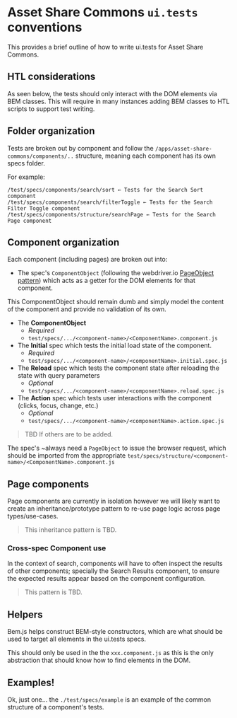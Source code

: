 
# Asset Share Commons `ui.tests` conventions

This provides a brief outline of how to write ui.tests for Asset Share Commons.

## HTL considerations

As seen below, the tests should only interact with the DOM elements via BEM classes. This will require in many instances adding BEM classes to HTL scripts to support test writing.

## Folder organization

Tests are broken out by component and follow the `/apps/asset-share-commons/components/..` structure, meaning each component has its own specs folder.

For example:

```
/test/specs/components/search/sort ← Tests for the Search Sort component
/test/specs/components/search/filterToggle ← Tests for the Search Filter Toggle component
/test/specs/components/structure/searchPage ← Tests for the Search Page component
```

## Component organization

Each component (including pages) are broken out into:

* The spec's `ComponentObject` (following the webdriver.io [PageObject pattern](http://webdriver.io/guide/testrunner/pageobjects.html)) which acts as a getter for the DOM elements for that component. 

This ComponentObject should remain dumb and simply model the content of the component and provide no validation of its own.

* The **ComponentObject** 
	* *Required*
	* `test/specs/.../<component-name>/<ComponentName>.component.js`
* The **Initial** spec which tests the initial load state of the component.
	* *Required*
	* `test/specs/.../<component-name>/<componentName>.initial.spec.js`
* The **Reload** spec which tests the component state after reloading the state with query parameters
	* *Optional*
	* `test/specs/.../<component-name>/<componentName>.reload.spec.js`
* The **Action** spec which tests user interactions with the component (clicks, focus, change, etc.)
	* *Optional*
	* `test/specs/.../<component-name>/<componentName>.action.spec.js`

> TBD If others are to be added.

The spec's ~always need a `PageObject` to issue the browser request, which should be imported from the appropriate `test/specs/structure/<component-name>/<ComponentName>.component.js`

## Page components

Page components are currently in isolation however we will likely want to create an inheritance/prototype pattern to re-use page logic across page types/use-cases.

> This inheritance pattern is TBD.

### Cross-spec Component use

In the context of search, components will have to often inspect the results of other components; specially the Search Results component, to ensure the expected results appear based on the component configuration.

> This pattern is TBD.

## Helpers

Bem.js helps construct BEM-style constructors, which are what should be used to target all elements in the ui.tests specs. 

This should only be used in the the `xxx.component.js` as this is the only abstraction that should know how to find elements in the DOM.

## Examples!

Ok, just one... the `./test/specs/example` is an example of the common structure of a component's tests.


